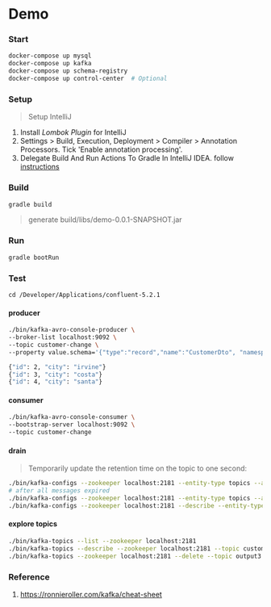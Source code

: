 # Demo


### Start
```bash
docker-compose up mysql
docker-compose up kafka
docker-compose up schema-registry
docker-compose up control-center  # Optional 
```


### Setup 
> Setup IntelliJ

1. Install *Lombok Plugin* for IntelliJ
2. Settings > Build, Execution, Deployment > Compiler > Annotation Processors. Tick 'Enable annotation processing'.
3. Delegate Build And Run Actions To Gradle In IntelliJ IDEA. follow [instructions](https://mrhaki.blogspot.com/2016/11/gradle-goodness-delegate-build-and-run.html)

### Build
```bash
gradle build
```
> generate build/libs/demo-0.0.1-SNAPSHOT.jar

### Run
```bash
gradle bootRun
```


### Test

`cd /Developer/Applications/confluent-5.2.1`

#### producer 
```bash
./bin/kafka-avro-console-producer \
--broker-list localhost:9092 \
--topic customer-change \
--property value.schema='{"type":"record","name":"CustomerDto", "namespace": "com.example.demo.domain", "fields":[{"name":"id","type":"long"}, {"name":"city","type":"string"}]}'

{"id": 2, "city": "irvine"}
{"id": 3, "city": "costa"}
{"id": 4, "city": "santa"}
```

#### consumer
```bash
./bin/kafka-avro-console-consumer \
--bootstrap-server localhost:9092 \
--topic customer-change
```

#### drain
> Temporarily update the retention time on the topic to one second:
```bash
./bin/kafka-configs --zookeeper localhost:2181 --entity-type topics --alter --entity-name customer-change --add-config retention.ms=1000
# after all messages expired
./bin/kafka-configs --zookeeper localhost:2181 --entity-type topics --alter --entity-name customer-change --delete-config retention.ms
./bin/kafka-configs --zookeeper localhost:2181 --describe --entity-type topics --entity-name customer-change
```


#### explore topics
```bash
./bin/kafka-topics --list --zookeeper localhost:2181
./bin/kafka-topics --describe --zookeeper localhost:2181 --topic customer-change
./bin/kafka-topics --zookeeper localhost:2181 --delete --topic output3
```

### Reference
1. https://ronnieroller.com/kafka/cheat-sheet
